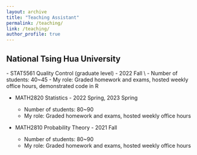 ```yaml
---
layout: archive
title: "Teaching Assistant"
permalink: /teaching/
link: /teaching/
author_profile: true
---
```


<!-- I haven't really taught a class yet. Below are some **TA** experiences.     -->

<h2> National Tsing Hua University</h2>
<!-- <h3>Teaching Assistant</h3> -->
<!-- --- -->
- STAT5561 Quality Control (graduate level) - 2022 Fall \
    - Number of students: 40~45 
    - My role: Graded homework and exams, hosted weekly office hours, demonstrated code in R

- MATH2820 Statistics - 2022 Spring, 2023 Spring
    - Number of students: 80~90 
    - My role: Graded homework and exams, hosted weekly office hours

- MATH2810 Probability Theory - 2021 Fall
    - Number of students: 80~90 
    - My role: Graded homework and exams, hosted weekly office hours

